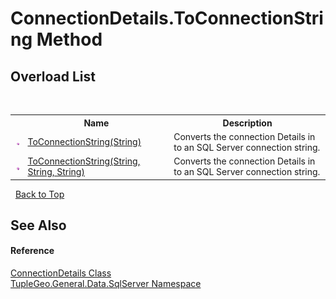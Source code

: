 # ConnectionDetails.ToConnectionString Method 
 


## Overload List
&nbsp;<table><tr><th></th><th>Name</th><th>Description</th></tr><tr><td>![Public method](media/pubmethod.gif "Public method")</td><td><a href="M_TupleGeo_General_Data_SqlServer_ConnectionDetails_ToConnectionString">ToConnectionString(String)</a></td><td>
Converts the connection Details in to an SQL Server connection string.</td></tr><tr><td>![Public method](media/pubmethod.gif "Public method")</td><td><a href="M_TupleGeo_General_Data_SqlServer_ConnectionDetails_ToConnectionString_1">ToConnectionString(String, String, String)</a></td><td>
Converts the connection Details in to an SQL Server connection string.</td></tr></table>&nbsp;
<a href="#connectiondetails.toconnectionstring-method">Back to Top</a>

## See Also


#### Reference
<a href="T_TupleGeo_General_Data_SqlServer_ConnectionDetails">ConnectionDetails Class</a><br /><a href="N_TupleGeo_General_Data_SqlServer">TupleGeo.General.Data.SqlServer Namespace</a><br />